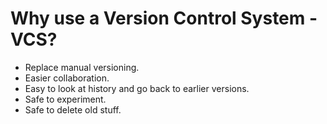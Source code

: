 # Why use a Version Control System - VCS?


* Replace manual versioning.
* Easier collaboration.
* Easy to look at history and go back to earlier versions.
* Safe to experiment.
* Safe to delete old stuff.


